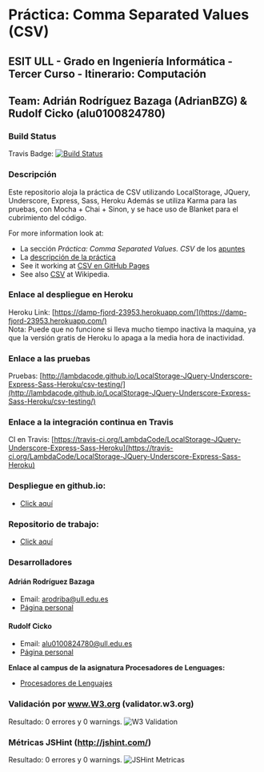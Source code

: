 # Práctica: Comma Separated Values (CSV)
## ESIT ULL - Grado en Ingeniería Informática - Tercer Curso - Itinerario: Computación
## Team: Adrián Rodríguez Bazaga (AdrianBZG) & Rudolf Cicko (alu0100824780)

### Build Status

Travis Badge:
[![Build Status](https://travis-ci.org/LambdaCode/LocalStorage-JQuery-Underscore-Express-Sass-Heroku.svg?branch=master)](https://travis-ci.org/LambdaCode/LocalStorage-JQuery-Underscore-Express-Sass-Heroku)

### Descripción

Este repositorio aloja la práctica de CSV utilizando LocalStorage, JQuery, Underscore, Express, Sass, Heroku
Además se utiliza Karma para las pruebas, con Mocha + Chai + Sinon, y se hace uso de Blanket para el cubrimiento del código.

For more information look at:

* La sección *Práctica: Comma Separated Values. CSV* de los [apuntes](http://crguezl.github.io/pl-html/node11.html)
* La [descripción de la práctica](https://casianorodriguezleon.gitbooks.io/pl1516/content/practicas/csv.html)
* See it working at [CSV en GitHub Pages](http://crguezl.github.io/csv/)
* See also [CSV](http://en.wikipedia.org/wiki/Comma-separated_values) at Wikipedia.

### Enlace al despliegue en Heroku

Heroku Link: [https://damp-fjord-23953.herokuapp.com/](https://damp-fjord-23953.herokuapp.com/)<br>
Nota: Puede que no funcione si lleva mucho tiempo inactiva la maquina, ya que la versión gratis de Heroku lo apaga a la media hora de inactividad.

### Enlace a las pruebas

Pruebas: [http://lambdacode.github.io/LocalStorage-JQuery-Underscore-Express-Sass-Heroku/csv-testing/](http://lambdacode.github.io/LocalStorage-JQuery-Underscore-Express-Sass-Heroku/csv-testing/)<br>

### Enlace a la integración continua en Travis

CI en Travis: [https://travis-ci.org/LambdaCode/LocalStorage-JQuery-Underscore-Express-Sass-Heroku](https://travis-ci.org/LambdaCode/LocalStorage-JQuery-Underscore-Express-Sass-Heroku)<br>

### Despliegue en github.io:
* [Click aquí](http://lambdacode.github.io/LocalStorage-JQuery-Underscore-Express-Sass-Heroku)

### Repositorio de trabajo:
* [Click aquí](https://github.com/LambdaCode/LocalStorage-JQuery-Underscore-Express-Sass-Heroku)


### Desarrolladores

#### Adrián Rodríguez Bazaga
  - Email: arodriba@ull.edu.es
  - [Página personal](http://adrianbzg.github.io)

#### Rudolf Cicko
  - Email: alu0100824780@ull.edu.es
  - [Página personal](http://alu0100824780.github.io)

**Enlace al campus de la asignatura Procesadores de Lenguages:**

* [Procesadores de Lenguajes](https://campusvirtual.ull.es/1516/course/view.php?id=178)


### Validación por www.W3.org (validator.w3.org)
Resultado: 0 errores y 0 warnings.
![W3 Validation](http://i.imgur.com/hqHRNup.png?1 "W3 Validation")

### Métricas JSHint (http://jshint.com/)
Resultado: 0 errores y 0 warnings.
![JSHint Metricas](http://i.imgur.com/4zDVjyW.png?1 "JSHint Metricas")
